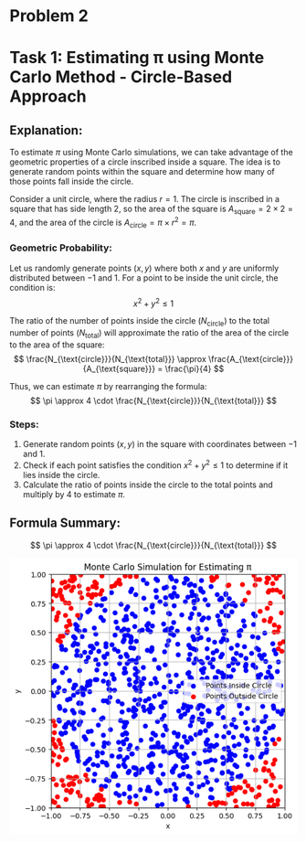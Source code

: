 # Problem 2

# Task 1: Estimating π using Monte Carlo Method - Circle-Based Approach

## Explanation:

To estimate $\pi$ using Monte Carlo simulations, we can take advantage of the geometric properties of a circle inscribed inside a square. The idea is to generate random points within the square and determine how many of those points fall inside the circle.

Consider a unit circle, where the radius $r = 1$. The circle is inscribed in a square that has side length 2, so the area of the square is $A_{\text{square}} = 2 \times 2 = 4$, and the area of the circle is $A_{\text{circle}} = \pi \times r^2 = \pi$.

### Geometric Probability:

Let us randomly generate points $(x, y)$ where both $x$ and $y$ are uniformly distributed between $-1$ and $1$. For a point to be inside the unit circle, the condition is:
$$ x^2 + y^2 \leq 1 $$

The ratio of the number of points inside the circle ($N_{\text{circle}}$) to the total number of points ($N_{\text{total}}$) will approximate the ratio of the area of the circle to the area of the square:
$$ \frac{N_{\text{circle}}}{N_{\text{total}}} \approx \frac{A_{\text{circle}}}{A_{\text{square}}} = \frac{\pi}{4} $$

Thus, we can estimate $\pi$ by rearranging the formula:
$$ \pi \approx 4 \cdot \frac{N_{\text{circle}}}{N_{\text{total}}} $$

### Steps:
1. Generate random points $(x, y)$ in the square with coordinates between $-1$ and $1$.
2. Check if each point satisfies the condition $x^2 + y^2 \leq 1$ to determine if it lies inside the circle.
3. Calculate the ratio of points inside the circle to the total points and multiply by 4 to estimate $\pi$.

## Formula Summary:
$$ \pi \approx 4 \cdot \frac{N_{\text{circle}}}{N_{\text{total}}} $$

![alt text](image-4.png)
